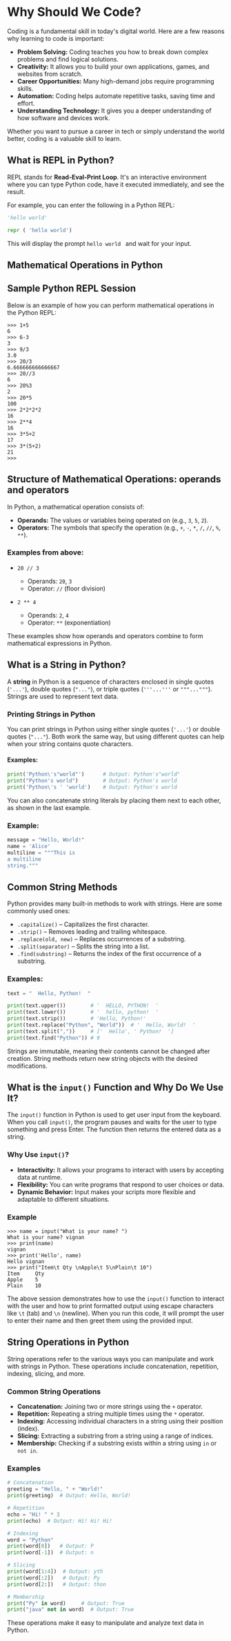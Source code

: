 # Why Should We Code?

Coding is a fundamental skill in today's digital world. Here are a few reasons why learning to code is important:

- **Problem Solving:** Coding teaches you how to break down complex problems and find logical solutions.
- **Creativity:** It allows you to build your own applications, games, and websites from scratch.
- **Career Opportunities:** Many high-demand jobs require programming skills.
- **Automation:** Coding helps automate repetitive tasks, saving time and effort.
- **Understanding Technology:** It gives you a deeper understanding of how software and devices work.

Whether you want to pursue a career in tech or simply understand the world better, coding is a valuable skill to learn.

## What is REPL in Python?

REPL stands for **Read-Eval-Print Loop**. It's an interactive environment where you can type Python code, have it executed immediately, and see the result.

For example, you can enter the following in a Python REPL:

```python 
'hello world'

repr ( 'hello world') 

```

This will display the prompt `hello world ` and wait for your input.

## Mathematical Operations in Python  

## Sample Python REPL Session

Below is an example of how you can perform mathematical operations in the Python REPL:

```
>>> 1+5
6
>>> 6-3
3
>>> 9/3
3.0
>>> 20/3
6.666666666666667
>>> 20//3
6
>>> 20%3
2
>>> 20*5
100
>>> 2*2*2*2
16
>>> 2**4
16
>>> 3*5+2
17
>>> 3*(5+2)
21
>>>
```
## Structure of Mathematical Operations: operands and operators

In Python, a mathematical operation consists of:

- **Operands:** The values or variables being operated on (e.g., `3`, `5`, `2`).
- **Operators:** The symbols that specify the operation (e.g., `+`, `-`, `*`, `/`, `//`, `%`, `**`).

### Examples from above:

- `20 // 3`  
    - Operands: `20`, `3`
    - Operator: `//` (floor division)

- `2 ** 4`  
    - Operands: `2`, `4`
    - Operator: `**` (exponentiation)



These examples show how operands and operators combine to form mathematical expressions in Python.


## What is a String in Python?

A **string** in Python is a sequence of characters enclosed in single quotes (`'...'`), double quotes (`"..."`), or triple quotes (`'''...'''` or `"""..."""`). Strings are used to represent text data.


### Printing Strings in Python

You can print strings in Python using either single quotes (`'...'`) or double quotes (`"..."`). Both work the same way, but using different quotes can help when your string contains quote characters.

#### Examples:

```python
print('Python\'s"world"')      # Output: Python's"world"
print("Python's world")        # Output: Python's world
print('Python\'s ' 'world')    # Output: Python's world
```
You can also concatenate string literals by placing them next to each other, as shown in the last example.


### Example:

```python
message = "Hello, World!"
name = 'Alice'
multiline = """This is
a multiline
string."""
```

## Common String Methods

Python provides many built-in methods to work with strings. Here are some commonly used ones:

- `.capitalize()` – Capitalizes the first character.
- `.strip()` – Removes leading and trailing whitespace.
- `.replace(old, new)` – Replaces occurrences of a substring.
- `.split(separator)` – Splits the string into a list.
- `.find(substring)` – Returns the index of the first occurrence of a substring.

### Examples:

```python
text = "  Hello, Python!  "

print(text.upper())        # '  HELLO, PYTHON!  '
print(text.lower())        # '  hello, python!  '
print(text.strip())        # 'Hello, Python!'
print(text.replace("Python", "World"))  # '  Hello, World!  '
print(text.split(","))     # ['  Hello', ' Python!  ']
print(text.find("Python")) # 9
```

Strings are immutable, meaning their contents cannot be changed after creation. String methods return new string objects with the desired modifications.


## What is the `input()` Function and Why Do We Use It?

The `input()` function in Python is used to get user input from the keyboard. When you call `input()`, the program pauses and waits for the user to type something and press Enter. The function then returns the entered data as a string.

### Why Use `input()`?

- **Interactivity:** It allows your programs to interact with users by accepting data at runtime.
- **Flexibility:** You can write programs that respond to user choices or data.
- **Dynamic Behavior:** Input makes your scripts more flexible and adaptable to different situations.

### Example

```
>>> name = input("What is your name? ")
What is your name? vignan
>>> print(name)
vignan
>>> print('Hello', name)
Hello vignan
>>> print("Item\t Qty \nApple\t 5\nPlain\t 10")
Item     Qty 
Apple    5
Plain    10
```

The above session demonstrates how to use the `input()` function to interact with the user and how to print formatted output using escape characters like `\t` (tab) and `\n` (newline).
When you run this code, it will prompt the user to enter their name and then greet them using the provided input.


## String Operations in Python

String operations refer to the various ways you can manipulate and work with strings in Python. These operations include concatenation, repetition, indexing, slicing, and more.

### Common String Operations

- **Concatenation:** Joining two or more strings using the `+` operator.
- **Repetition:** Repeating a string multiple times using the `*` operator.
- **Indexing:** Accessing individual characters in a string using their position (index).
- **Slicing:** Extracting a substring from a string using a range of indices.
- **Membership:** Checking if a substring exists within a string using `in` or `not in`.

### Examples

```python
# Concatenation
greeting = "Hello, " + "World!"
print(greeting)  # Output: Hello, World!

# Repetition
echo = "Hi! " * 3
print(echo)  # Output: Hi! Hi! Hi! 

# Indexing
word = "Python"
print(word[0])   # Output: P
print(word[-1])  # Output: n

# Slicing
print(word[1:4])  # Output: yth
print(word[:2])   # Output: Py
print(word[2:])   # Output: thon

# Membership
print("Py" in word)     # Output: True
print("java" not in word)  # Output: True
```

These operations make it easy to manipulate and analyze text data in Python.